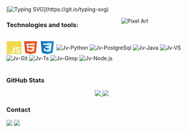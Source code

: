 [![Typing SVG](https://readme-typing-svg.herokuapp.com?size=18&pause=1000&color=9D999D&width=435&lines=Ol%C3%A1%2C+Mundo!+Sejam+bem-vindos+ao+meu+GitHub!)](https://git.io/typing-svg)

<img src="https://c.tenor.com/4ZBjN30ITM0AAAAC/tenor.gif" alt="Pixel Art" display="block" align="right" width="200">

### Technologies and tools:

<div style="display: inline_block"><br>
  <img align="center" alt="Jv-Js" height="35" width="40" src="https://raw.githubusercontent.com/devicons/devicon/master/icons/javascript/javascript-plain.svg">
  <img align="center" alt="Jv-HTML" height="35" width="40" src="https://raw.githubusercontent.com/devicons/devicon/master/icons/html5/html5-original.svg">
  <img align="center" alt="Jv-CSS" height="35" width="40" src="https://raw.githubusercontent.com/devicons/devicon/master/icons/css3/css3-original.svg">
  <img align="center" alt="Jv-Python" height="35" width="40" src="https://cdn.jsdelivr.net/gh/devicons/devicon@latest/icons/python/python-original.svg">
  <img align="center" alt="Jv-PostgreSql" height="60" width="40" src="https://cdn.jsdelivr.net/gh/devicons/devicon@latest/icons/postgresql/postgresql-plain.svg">       
  <img align="center" alt="Jv-Java" height="35" width="40" src="https://cdn.jsdelivr.net/gh/devicons/devicon@latest/icons/java/java-original.svg">
  <img align="center" alt="Jv-VS" height="35" width="40" src="https://cdn.jsdelivr.net/gh/devicons/devicon/icons/vscode/vscode-original.svg">
  <img align="center" alt="Jv-Git" height="35" width="40" src="https://cdn.jsdelivr.net/gh/devicons/devicon/icons/git/git-original.svg">
  <img align="center" alt="Jv-Ts" height="35" width="40" src="https://cdn.jsdelivr.net/gh/devicons/devicon@latest/icons/typescript/typescript-original.svg">
  <img align="center" alt="Jv-Gimp" height="35" width="40" src="https://cdn.jsdelivr.net/gh/devicons/devicon@latest/icons/gimp/gimp-original.svg">
  <img align="center" alt="Jv-Node.js" height="35" width="40" src="https://cdn.jsdelivr.net/gh/devicons/devicon@latest/icons/nodejs/nodejs-original-wordmark.svg">
</div><br>

### GitHub Stats

<div align="center" style="display: flex; justify-content: center;">
  <a href="https://github.com/Jhon-vlfs">
    <img height="180px" src="https://github-readme-stats.vercel.app/api?username=Jhon-vlfs&show_icons=true&theme=one_dark_pro&include_all_commits=true&count_private=true"/>
    <img height="180px" src="https://github-readme-stats.vercel.app/api/top-langs/?username=Jhon-vlfs&layout=compact&langs_count=7&theme=one_dark_pro"/>
  </a>
</div>
    
### Contact

<div> 
  <a href="https://www.linkedin.com/in/joão-victor-lima-freitas" target="_blank" rel="noopener noreferrer"><img src="https://img.shields.io/badge/-LinkedIn-%230077B5?style=for-the-badge&logo=linkedin&logoColor=white"></a>
  <a href="mailto:joao.victormeiaum@gmail.com"><img src="https://img.shields.io/badge/-Gmail-%23333?style=for-the-badge&logo=gmail&logoColor=white"></a>
</div>
